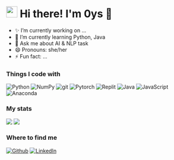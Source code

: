 
<h1><img src="https://emojis.slackmojis.com/emojis/images/1531849430/4246/blob-sunglasses.gif?1531849430" width="30"/> Hi there! I'm 0ys 👋</h1>

- ✨ I’m currently working on ...
- 🌱 I’m currently learning Python, Java
- 💬 Ask me about AI & NLP task
- 😄 Pronouns: she/her
- ⚡ Fun fact: ...

<h3>Things I code with</h3>
<!-- 
<img alt="GitHub" src="https://img.shields.io/badge/-GitHub-181717?style=flat-square&logo=github&logoColor=white" />
<img alt="PyPy" src="https://img.shields.io/badge/-PyPy-193440?style=flat-square&logo=pypy&logoColor=white" />
<img alt="CSS3" src="https://img.shields.io/badge/-CSS3-1572B6?style=flat-square&logo=css3&logoColor=white" />
<img alt="Docker" src="https://img.shields.io/badge/-Docker-46a2f1?style=flat-square&logo=docker&logoColor=white" />
<img alt="C" src="https://img.shields.io/badge/-C-A8B9CC?style=flat-square&logo=c&logoColor=white" />
<img alt="Java" src="https://img.shields.io/badge/-Java-007396?style=flat-square&logo=java&logoColor=white" />
<img alt="Heroku" src="https://img.shields.io/badge/-Heroku-430098?style=flat-square&logo=heroku&logoColor=white" />
<img alt="html5" src="https://img.shields.io/badge/-HTML5-E34F26?style=flat-square&logo=html5&logoColor=white" />
<img alt="Jupyter" src="https://img.shields.io/badge/-Jupyter-F37626?style=flat-square&logo=jupyter&logoColor=white" />
<img alt="Prettier" src="https://img.shields.io/badge/-Prettier-F7B93E?style=flat-square&logo=prettier&logoColor=white" />
<img alt="Nodejs" src="https://img.shields.io/badge/-Nodejs-43853d?style=flat-square&logo=Node.js&logoColor=white" />
<img alt="MongoDB" src="https://img.shields.io/badge/-MongoDB-13aa52?style=flat-square&logo=mongodb&logoColor=white" /> -->
<p>
  <img alt="Python" src="https://img.shields.io/badge/-Python-3776AB?style=flat-square&logo=python&logoColor=white" />
  <img alt="NumPy" src="https://img.shields.io/badge/-NumPy-013243?style=flat-square&logo=numpy&logoColor=white" />
  <img alt="git" src="https://img.shields.io/badge/-Git-F05032?style=flat-square&logo=git&logoColor=white" />
  <img alt="Pytorch" src="https://img.shields.io/badge/-Pytorch-EE4C2C?style=flat-square&logo=pytorch&logoColor=white" />
  <img alt="Replit" src="https://img.shields.io/badge/-Replit-F26207?style=flat-square&logo=replit&logoColor=white" />
  <img alt="Java" src="https://img.shields.io/badge/-Java-23ED8B00?style=flat-square&logo=openjdk&logoColor=white" />
  <img alt="JavaScript" src="https://img.shields.io/badge/-JavaScript-F7DF1E?style=flat-square&logo=javascript&logoColor=white" />
  <img alt="Anaconda" src="https://img.shields.io/badge/-Anaconda-44A833?style=flat-square&logo=anaconda&logoColor=white" />
</p>


<h3>My stats</h3>
<!-- git 통계: 화면 모드에 따라 다른 테마가 나오도록 media feature 사용 -->
<picture>
  <source
    srcset="https://github-readme-stats.vercel.app/api?username=0ys&show_icons=true&theme=github_dark&border_color=31363C&hide_border=false&bg_color=00000000"
    media="(prefers-color-scheme: dark)"
  />
  <source
    srcset="https://github-readme-stats.vercel.app/api?username=0ys&show_icons=true"
    media="(prefers-color-scheme: light), (prefers-color-scheme: no-preference)"
  />
  <img src="https://github-readme-stats.vercel.app/api?username=0ys&show_icons=true" />
</picture>

<!-- 사용하는 언어 통계: 화면 모드에 따라 다른 테마가 나오도록 -->
<picture>
  <source
    srcset="https://github-readme-stats.vercel.app/api/top-langs/?username=0ys&layout=compact&theme=github_dark&border_color=31363C&hide_border=false&bg_color=00000000"
    media="(prefers-color-scheme: dark)"
  />
  <source
    srcset="https://github-readme-stats.vercel.app/api/top-langs/?username=0ys&layout=compact"
    media="(prefers-color-scheme: light), (prefers-color-scheme: no-preference)"
  />
  <img src="https://github-readme-stats.vercel.app/api/top-langs/?username=0ys&layout=compact" />
</picture>

<h3>Where to find me</h3>
<p>
  <a href="https://github.com/0ys" target="_blank"><img alt="Github" src="https://img.shields.io/badge/GitHub-%2312100E.svg?&style=for-the-badge&logo=Github&logoColor=white" /></a> 
  </a> <a href="https://www.linkedin.com/in/예슬-공-a67aa01b3" target="_blank"><img alt="LinkedIn" src="https://img.shields.io/badge/linkedin-%230077B5.svg?&style=for-the-badge&logo=linkedin&logoColor=white" /></a>
</p>

